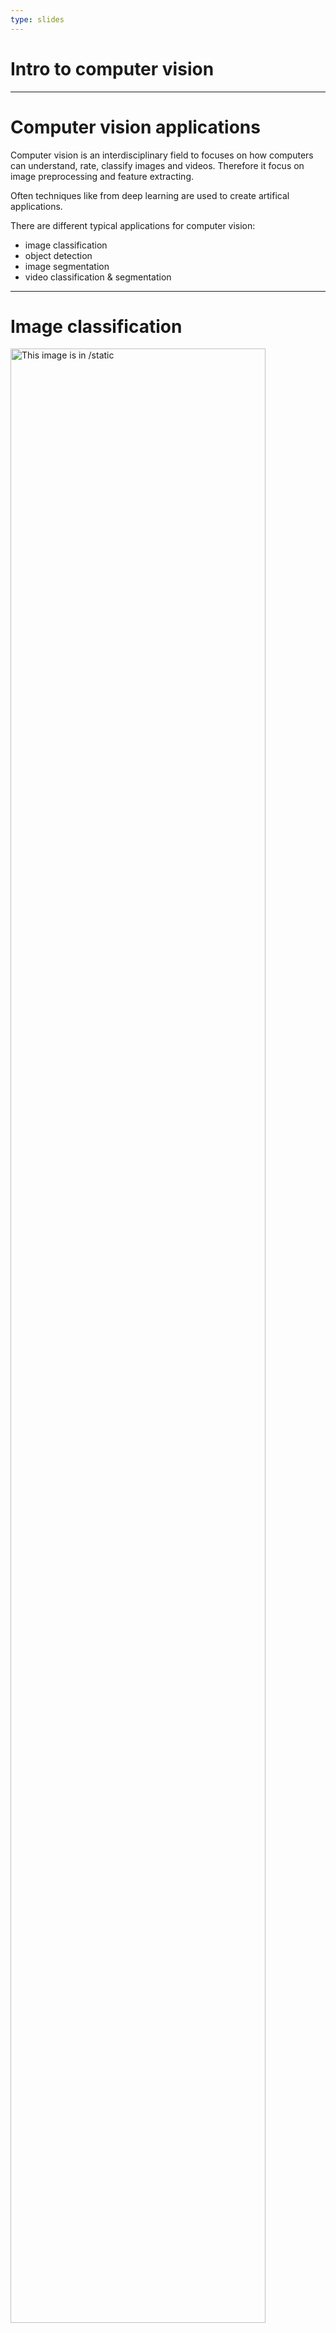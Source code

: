 ```yaml
---
type: slides
---
```

# Intro to computer vision

---

# Computer vision applications

Computer vision is an interdisciplinary field to focuses on how computers can understand, rate, classify images and videos.
Therefore it focus on image preprocessing and feature extracting. 

Often techniques like from deep learning are used to create artifical applications. 

There are different typical applications for computer vision:

- image classification
- object detection
- image segmentation
- video classification & segmentation 

---

# Image classification

<img src="vl1/predict-dog.png" alt="This image is in /static" width="90%">

Notes: Image classification focuses on categorizing the complete image. There can be binary classifications dog yes/no or multi-class applications. One famous one is the image-net challenge where images are classified into 1000 different classes.

---

# Object detection

<img src="vl1/object_detection.jpg" alt="This image is in /static" width="90%">

Notes: In object detection the aim is to find different objects in an image. It is typically used in autonomous driving to detect other cars, pedastrians or cyclist. Therefore, not only the class of the object but also the regions where it was detected is from interest. Consequently, also a bounding box around the object needs to be predicted with the corresponding object class.

---

# Image segmentation

<img src="vl1/img_seg.jpg" alt="This image is in /static" width="90%">

Notes: Image segmentation is another wide spread application in computer vision. Special training data is needed, on the one hand a normal image, on the other hand the segmented image. In the segmented image, each pixel is labeled into a specific class. Classes could be side-walk, street, cars etc. The aim of this application is to predict for images the pixel classes as accurate as possible. 

---

# Video classification & segmentation

<img src="vl1/youtube8k.png" alt="This image is in /static" width="90%">

Notes: The previous applications can not only be performed on static images but also in videos. A video is roughly speaking nothing else than x-images per second. Without being able to perform video analysis a lot of modern business applications were not been implemented.

---

# Let's get started!
